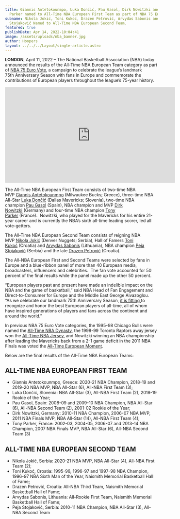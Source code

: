```yaml
---
title: Giannis Antetokounmpo, Luka Dončić, Pau Gasol, Dirk Nowitzki and Tony
  Parker named to All-Time NBA European First Team as part of NBA 75 Euro Vote
subname: Nikola Jokić, Toni Kukoć, Drazen Petrović, Arvydas Sabonis and Peja
  Stojaković Named to All-Time NBA European Second Team.
featured: true
publishDate: Apr 14, 2022-10:04:41
image: /assets/uploads/nba_banner.jpg
author: Hoopers
layout: ../../../Layout/single-article.astro
---
```

**LONDON**, April 11, 2022 – The National Basketball Association (NBA) today announced the results of the All-Time NBA European Team category as part of [NBA 75 Euro Vote](https://pr.nba.com/nba-75th-anniversary-season-euro-vote/), a campaign to celebrate the league’s landmark 75th Anniversary Season with fans in Europe and commemorate the contributions of European players throughout the league’s 75-year history. 

<iframe width="560" height="315" src="https://www.youtube.com/embed/g4KKEUOxIy0" title="YouTube video player" frameborder="0" allow="accelerometer; autoplay; clipboard-write; encrypted-media; gyroscope; picture-in-picture" allowfullscreen></iframe>

The All-Time NBA European First Team consists of two-time NBA MVP [Giannis Antetokounmpo](https://we.tl/t-jTsFnDo5s9) (Milwaukee Bucks; Greece), three-time NBA All-Star [Luka Dončić](https://we.tl/t-zCxTvnVo09) (Dallas Mavericks; Slovenia), two-time NBA champion [Pau Gasol](https://we.tl/t-KOwcdXPoja) (Spain), NBA champion and MVP [Dirk Nowitzki](https://we.tl/t-5pMJgGceBM) (Germany) and four-time NBA champion [Tony Parker](https://we.tl/t-OYoxpG35Hk) (France).  Nowitzki, who played for the Mavericks for his entire 21-year career and is currently the NBA’s sixth all-time leading scorer, led all vote-getters.

The All-Time NBA European Second Team consists of reigning NBA MVP [Nikola Jokić](https://we.tl/t-HooomRpBlf) (Denver Nuggets; Serbia), Hall of Famers [Toni Kukoć](https://we.tl/t-RbueQ2GTRm) (Croatia) and [Arvydas Sabonis](https://we.tl/t-ntaJcGXzdP) (Lithuania), NBA champion [Peja Stojaković](https://we.tl/t-enDUp5NDhH) (Serbia) and the late [Drazen Petrović](https://we.tl/t-wXxjA8UK8C) (Croatia).

The All-NBA European First and Second Teams were selected by fans in Europe and a blue-ribbon panel of more than 40 European media, broadcasters, influencers and celebrities.  The fan vote accounted for 50 percent of the final results while the panel made up the other 50 percent.

“European players past and present have made an indelible impact on the NBA and the game of basketball,” said NBA Head of Fan Engagement and Direct-to-Consumer for Europe and the Middle East George Aivazoglou.  “As we celebrate our landmark 75th Anniversary Season, [it is fitting ](<>)to recognize and honor the best European players of all-time, all of whom have inspired generations of players and fans across the continent and around the world.”

In previous NBA 75 Euro Vote categories, the 1995-98 Chicago Bulls were named the [All-Time NBA Dynasty](https://nbaworld.jebbit.com/uwq3umg5?L=Social&JC=Broadcasters), the 1998-99 Toronto Raptors away jersey won the [All-Time NBA Jersey](https://nba75.jebbit.io/jerseyes), and Nowitzki winning an NBA championship after leading the Mavericks back from a 2-1 game deficit in the 2011 NBA Finals was voted the [All-Time European Moment](https://nbaworld.jebbit.com/d6ewswda?L=Twitter).

Below are the final results of the All-Time NBA European Teams:

## ALL-TIME NBA EUROPEAN FIRST TEAM

* Giannis Antetokounmpo, Greece: 2020-21 NBA Champion, 2018-19 and 2019-20 NBA MVP, NBA All-Star (6), All-NBA First Team (3);
* Luka Dončić, Slovenia: NBA All-Star (3), All-NBA First Team (2), 2018-19 Rookie of the Year;
* Pau Gasol, Spain: 2008-09 and 2009-10 NBA Champion, NBA All-Star (6), All-NBA Second Team (2), 2001-02 Rookie of the Year;
* Dirk Nowitzki, Germany: 2010-11 NBA Champion, 2006-07 NBA MVP, 2011 NBA Finals MVP, NBA All-Star (14), All-NBA First Team (4);
* Tony Parker, France: 2002-03, 2004-05, 2006-07 and 2013-14 NBA Champion, 2007 NBA Finals MVP, NBA All-Star (6), All-NBA Second Team (3)



## ALL-TIME NBA EUROPEAN SECOND TEAM

* Nikola Jokić, Serbia: 2020-21 NBA MVP, NBA All-Star (4), All-NBA First Team (2);
* Toni Kukoć, Croatia: 1995-96, 1996-97 and 1997-98 NBA Champion, 1996-97 NBA Sixth Man of the Year, Naismith Memorial Basketball Hall of Fame;
* Drazen Petrović, Croatia: All-NBA Third Team, Naismith Memorial Basketball Hall of Fame;
* Arvydas Sabonis, Lithuania: All-Rookie First Team, Naismith Memorial Basketball Hall of Fame;
* Peja Stojaković, Serbia: 2010-11 NBA Champion, NBA All-Star (3), All-NBA Second Team

